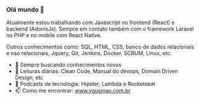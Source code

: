 ### Olá mundo 👋

Atualmente estou trabalhando com Javascript no frontend (React) e backend (AdonisJs). Sempre em contato também com o framework Laravel no PHP e no mobile com React Native.

Outros conhecimentos como: SQL, HTML, CSS, banco de dados relacionais e nao relacionais, Jquery, Git, Jenkins, Docker, SCRUM, Linux, etc.

- 🌱 Sempre buscando conhecimentos novos
- 👯 Leituras diárias: Clean Code, Manual do devops, Domain Driven Design, etc
- 🤔 Podcasts de tecnologia: Hipster, Lambda e Rocketseat
- 📫 Como me encontrar: www.vgusmao.com.br


